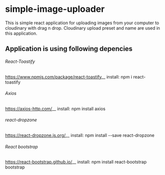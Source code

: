 # simple-image-uploader
This is simple react application for uploading images from your computer to cloudinary with drag n drop. Cloudinary upload preset and name are used in this application.

## Application is using following depencies

###### React-Toastify
https://www.npmjs.com/package/react-toastify__
install: npm i react-toastify

###### Axios
https://axios-http.com/__
install: npm install axios

###### react-dropzone
https://react-dropzone.js.org/__
install: npm install --save react-dropzone

###### React bootstrap
https://react-bootstrap.github.io/__
install: npm install react-bootstrap bootstrap
